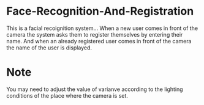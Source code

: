 # Face-Recognition-And-Registration
This is a facial recoignition system...
When a new user comes in front of the camera the system asks them to register themselves by entering their name. 
And when an already registered user comes in front of the camera the name of the user is displayed.

# Note
You may need to adjust the value of varianve according to the lighting conditions of the place where the camera is set.
